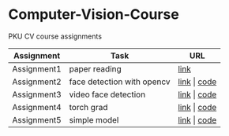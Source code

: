 # Computer-Vision-Course

PKU CV course assignments

| Assignment  | Task                       | URL                                                          |
| ----------- | -------------------------- | ------------------------------------------------------------ |
| Assignment1 | paper reading              | [link](https://akw2f3ita2.feishu.cn/docs/doccnn2OZ4wy6l2Uspx8INL9NGb) |
| Assignment2 | face detection with opencv | [link](https://akw2f3ita2.feishu.cn/docs/doccni45nlz4PxF6Y4LJJWwgEpg) \| [code](https://github.com/Browallia/Computer-Vision-Course/tree/main/Assignment2) |
| Assignment3 | video face detection       | [link](https://akw2f3ita2.feishu.cn/docs/doccnAqm1gN8SiZRoogWPXLjpFh) \| [code](https://github.com/Browallia/Computer-Vision-Course/tree/main/Assignment3)                                                             |
| Assignment4 | torch grad       | [link](https://akw2f3ita2.feishu.cn/docs/doccn5J472nc35li4l0DOfD7jtb) \| [code](https://github.com/Browallia/Computer-Vision-Course/tree/main/Assignment4)                                                             |
| Assignment5 | simple model       | [link](https://akw2f3ita2.feishu.cn/docs/doccn1SO5aQL0ILHK08gUsIWoBd) \| [code](https://github.com/Browallia/Computer-Vision-Course/tree/main/Assignment5)                                                             |
